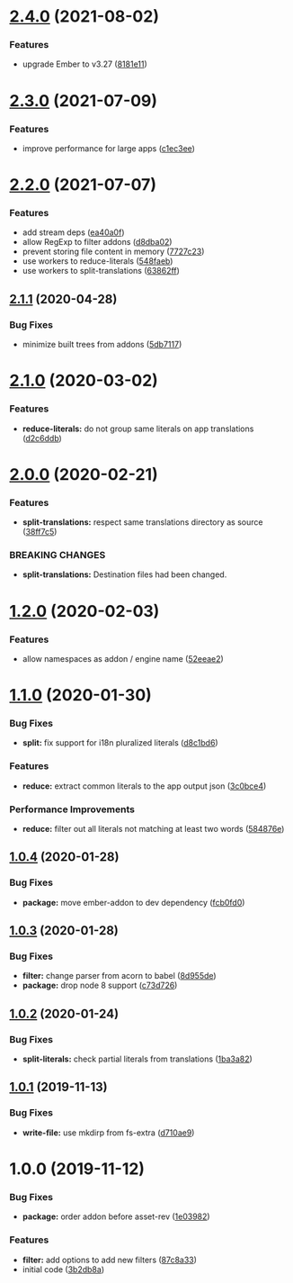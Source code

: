 # [2.4.0](https://github.com/BBVAEngineering/ember-cli-intl-shake/compare/v2.3.0...v2.4.0) (2021-08-02)

### Features

- upgrade Ember to v3.27 ([8181e11](https://github.com/BBVAEngineering/ember-cli-intl-shake/commit/8181e11dd060aafdffbbd79e79d152031c99bedd))

# [2.3.0](https://github.com/BBVAEngineering/ember-cli-intl-shake/compare/v2.2.0...v2.3.0) (2021-07-09)

### Features

- improve performance for large apps ([c1ec3ee](https://github.com/BBVAEngineering/ember-cli-intl-shake/commit/c1ec3eef9e8f310bd218fdbe373373858829b6e9))

# [2.2.0](https://github.com/BBVAEngineering/ember-cli-intl-shake/compare/v2.1.1...v2.2.0) (2021-07-07)

### Features

- add stream deps ([ea40a0f](https://github.com/BBVAEngineering/ember-cli-intl-shake/commit/ea40a0f725387c945363a949079f9fe4adca1fde))
- allow RegExp to filter addons ([d8dba02](https://github.com/BBVAEngineering/ember-cli-intl-shake/commit/d8dba02d8285ad179873910213f4c83c25e9cf81))
- prevent storing file content in memory ([7727c23](https://github.com/BBVAEngineering/ember-cli-intl-shake/commit/7727c23d5b5d14bc257a9d85d091a4f24a31a26e))
- use workers to reduce-literals ([548faeb](https://github.com/BBVAEngineering/ember-cli-intl-shake/commit/548faeb6dfa49948260d10e26c1cc1eb0f8109fd))
- use workers to split-translations ([63862ff](https://github.com/BBVAEngineering/ember-cli-intl-shake/commit/63862ffc956b6b60853e98128171e8c5f982b20b))

## [2.1.1](https://github.com/BBVAEngineering/ember-cli-intl-shake/compare/v2.1.0...v2.1.1) (2020-04-28)

### Bug Fixes

- minimize built trees from addons ([5db7117](https://github.com/BBVAEngineering/ember-cli-intl-shake/commit/5db71178a817808b6dfbdaf45a8f4d22a9636cea))

# [2.1.0](https://github.com/BBVAEngineering/ember-cli-intl-shake/compare/v2.0.0...v2.1.0) (2020-03-02)

### Features

- **reduce-literals:** do not group same literals on app translations ([d2c6ddb](https://github.com/BBVAEngineering/ember-cli-intl-shake/commit/d2c6ddbdc0029d9b92ac0136b136d30572c14a49))

# [2.0.0](https://github.com/BBVAEngineering/ember-cli-intl-shake/compare/v1.2.0...v2.0.0) (2020-02-21)

### Features

- **split-translations:** respect same translations directory as source ([38ff7c5](https://github.com/BBVAEngineering/ember-cli-intl-shake/commit/38ff7c55afabe42b5e828bf1e6e39695cf512374))

### BREAKING CHANGES

- **split-translations:** Destination files had been changed.

# [1.2.0](https://github.com/BBVAEngineering/ember-cli-intl-shake/compare/v1.1.0...v1.2.0) (2020-02-03)

### Features

- allow namespaces as addon / engine name ([52eeae2](https://github.com/BBVAEngineering/ember-cli-intl-shake/commit/52eeae28b6a2570850588d6f08b6afe59e91efd3))

# [1.1.0](https://github.com/BBVAEngineering/ember-cli-intl-shake/compare/v1.0.4...v1.1.0) (2020-01-30)

### Bug Fixes

- **split:** fix support for i18n pluralized literals ([d8c1bd6](https://github.com/BBVAEngineering/ember-cli-intl-shake/commit/d8c1bd6068036ead76019d204e52980791f10580))

### Features

- **reduce:** extract common literals to the app output json ([3c0bce4](https://github.com/BBVAEngineering/ember-cli-intl-shake/commit/3c0bce4e8a192eb6ef5b3e8ee25a6fa3e6cddc59))

### Performance Improvements

- **reduce:** filter out all literals not matching at least two words ([584876e](https://github.com/BBVAEngineering/ember-cli-intl-shake/commit/584876e46751aea4935417a0d6fbbfc8a9b4d4a0))

## [1.0.4](https://github.com/BBVAEngineering/ember-cli-intl-shake/compare/v1.0.3...v1.0.4) (2020-01-28)

### Bug Fixes

- **package:** move ember-addon to dev dependency ([fcb0fd0](https://github.com/BBVAEngineering/ember-cli-intl-shake/commit/fcb0fd054797d59e45755a066b81f71d4e10cd72))

## [1.0.3](https://github.com/BBVAEngineering/ember-cli-intl-shake/compare/v1.0.2...v1.0.3) (2020-01-28)

### Bug Fixes

- **filter:** change parser from acorn to babel ([8d955de](https://github.com/BBVAEngineering/ember-cli-intl-shake/commit/8d955dea7bdd181334f68b9f71de7ea114c36388))
- **package:** drop node 8 support ([c73d726](https://github.com/BBVAEngineering/ember-cli-intl-shake/commit/c73d726c0d173c18ec41f70decc1a3c4390b686c))

## [1.0.2](https://github.com/BBVAEngineering/ember-cli-intl-shake/compare/v1.0.1...v1.0.2) (2020-01-24)

### Bug Fixes

- **split-literals:** check partial literals from translations ([1ba3a82](https://github.com/BBVAEngineering/ember-cli-intl-shake/commit/1ba3a827771922be2e8597c574f9f63b7315ebfd))

## [1.0.1](https://github.com/BBVAEngineering/ember-cli-intl-shake/compare/v1.0.0...v1.0.1) (2019-11-13)

### Bug Fixes

- **write-file:** use mkdirp from fs-extra ([d710ae9](https://github.com/BBVAEngineering/ember-cli-intl-shake/commit/d710ae931840ef35f704b190197df56dbb32bdc2))

# 1.0.0 (2019-11-12)

### Bug Fixes

- **package:** order addon before asset-rev ([1e03982](https://github.com/BBVAEngineering/ember-cli-intl-shake/commit/1e03982ebb7e730b5444b47b6abbd5d635e44169))

### Features

- **filter:** add options to add new filters ([87c8a33](https://github.com/BBVAEngineering/ember-cli-intl-shake/commit/87c8a3385193a25edfee6b7f37664a4a69497360))
- initial code ([3b2db8a](https://github.com/BBVAEngineering/ember-cli-intl-shake/commit/3b2db8ad39ee7744b3409777b0cbe71772b4a194))
